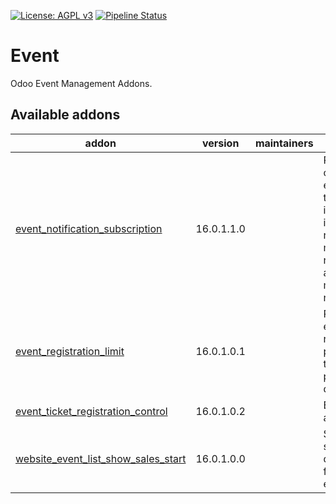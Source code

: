 [![License: AGPL v3](https://img.shields.io/badge/License-AGPL%20v3-blue.svg)](https://www.gnu.org/licenses/agpl-3.0)
[![Pipeline Status](https://gitlab.com/tawasta/odoo/event/badges/14.0-dev/pipeline.svg)](https://gitlab.com/tawasta/odoo/event/-/pipelines/)

Event
=====
Odoo Event Management Addons.

[//]: # (addons)

Available addons
----------------
addon | version | maintainers | summary
--- | --- | --- | ---
[event_notification_subscription](event_notification_subscription/) | 16.0.1.1.0 |  | Portal users can select event tags they're interested in, and receive e-mail notifications about matching new events
[event_registration_limit](event_registration_limit/) | 16.0.1.0.1 |  | Restricts event registrations per exam type and prevents duplicates.
[event_ticket_registration_control](event_ticket_registration_control/) | 16.0.1.0.2 |  | Event ticket automation
[website_event_list_show_sales_start](website_event_list_show_sales_start/) | 16.0.1.0.0 |  | Show ticket sale start date in frontend event listing

[//]: # (end addons)
